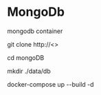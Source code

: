 # MongoDb

mongodb container 


git clone http://<>

cd mongoDB

mkdir ./data/db

docker-compose up --build -d 


